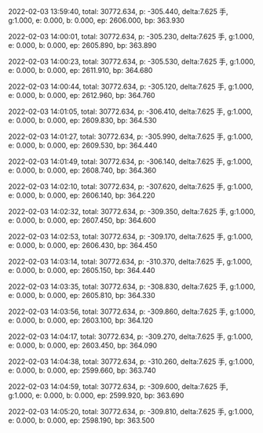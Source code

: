 2022-02-03 13:59:40, total: 30772.634, p: -305.440, delta:7.625 手, g:1.000, e: 0.000, b: 0.000, ep: 2606.000, bp: 363.930

2022-02-03 14:00:01, total: 30772.634, p: -305.230, delta:7.625 手, g:1.000, e: 0.000, b: 0.000, ep: 2605.890, bp: 363.890

2022-02-03 14:00:23, total: 30772.634, p: -305.530, delta:7.625 手, g:1.000, e: 0.000, b: 0.000, ep: 2611.910, bp: 364.680

2022-02-03 14:00:44, total: 30772.634, p: -305.120, delta:7.625 手, g:1.000, e: 0.000, b: 0.000, ep: 2612.960, bp: 364.760

2022-02-03 14:01:05, total: 30772.634, p: -306.410, delta:7.625 手, g:1.000, e: 0.000, b: 0.000, ep: 2609.830, bp: 364.530

2022-02-03 14:01:27, total: 30772.634, p: -305.990, delta:7.625 手, g:1.000, e: 0.000, b: 0.000, ep: 2609.530, bp: 364.440

2022-02-03 14:01:49, total: 30772.634, p: -306.140, delta:7.625 手, g:1.000, e: 0.000, b: 0.000, ep: 2608.740, bp: 364.360

2022-02-03 14:02:10, total: 30772.634, p: -307.620, delta:7.625 手, g:1.000, e: 0.000, b: 0.000, ep: 2606.140, bp: 364.220

2022-02-03 14:02:32, total: 30772.634, p: -309.350, delta:7.625 手, g:1.000, e: 0.000, b: 0.000, ep: 2607.450, bp: 364.600

2022-02-03 14:02:53, total: 30772.634, p: -309.170, delta:7.625 手, g:1.000, e: 0.000, b: 0.000, ep: 2606.430, bp: 364.450

2022-02-03 14:03:14, total: 30772.634, p: -310.370, delta:7.625 手, g:1.000, e: 0.000, b: 0.000, ep: 2605.150, bp: 364.440

2022-02-03 14:03:35, total: 30772.634, p: -308.830, delta:7.625 手, g:1.000, e: 0.000, b: 0.000, ep: 2605.810, bp: 364.330

2022-02-03 14:03:56, total: 30772.634, p: -309.860, delta:7.625 手, g:1.000, e: 0.000, b: 0.000, ep: 2603.100, bp: 364.120

2022-02-03 14:04:17, total: 30772.634, p: -309.270, delta:7.625 手, g:1.000, e: 0.000, b: 0.000, ep: 2603.450, bp: 364.090

2022-02-03 14:04:38, total: 30772.634, p: -310.260, delta:7.625 手, g:1.000, e: 0.000, b: 0.000, ep: 2599.660, bp: 363.740

2022-02-03 14:04:59, total: 30772.634, p: -309.600, delta:7.625 手, g:1.000, e: 0.000, b: 0.000, ep: 2599.920, bp: 363.690

2022-02-03 14:05:20, total: 30772.634, p: -309.810, delta:7.625 手, g:1.000, e: 0.000, b: 0.000, ep: 2598.190, bp: 363.500